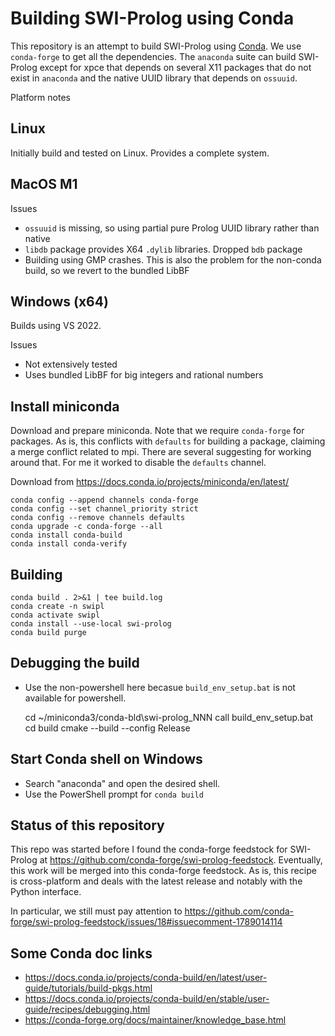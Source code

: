 # Building SWI-Prolog using Conda

This   repository   is   an   attempt  to   build   SWI-Prolog   using
[Conda](https://docs.conda.io/).  We use `conda-forge`  to get all the
dependencies.  The  `anaconda` suite  can build SWI-Prolog  except for
xpce  that depends  on  several  X11 packages  that  do  not exist  in
`anaconda` and the native UUID library that depends on `ossuuid`.

Platform notes

## Linux

Initially build and tested on Linux.   Provides a complete system.

## MacOS M1

Issues

  - `ossuuid` is missing, so using partial pure Prolog UUID library
    rather than native
  - `libdb` package provides X64 `.dylib` libraries.  Dropped `bdb` package
  - Building using GMP crashes.  This is also the problem for the non-conda
    build, so we revert to the bundled LibBF

## Windows (x64)

Builds using VS 2022.

Issues

  - Not extensively tested
  - Uses bundled LibBF for big integers and rational numbers


## Install miniconda

Download and  prepare miniconda.   Note that we  require `conda-forge`
for packages.   As is, this  conflicts with `defaults` for  building a
package, claiming a merge conflict  related to mpi.  There are several
suggesting for working  around that.  For me it worked  to disable the
`defaults` channel.

Download from https://docs.conda.io/projects/miniconda/en/latest/

    conda config --append channels conda-forge
    conda config --set channel_priority strict
    conda config --remove channels defaults
    conda upgrade -c conda-forge --all
    conda install conda-build
    conda install conda-verify


## Building

    conda build . 2>&1 | tee build.log
    conda create -n swipl
    conda activate swipl
    conda install --use-local swi-prolog
    conda build purge

## Debugging the build

  - Use the non-powershell here becasue `build_env_setup.bat` is not available
    for powershell.

    cd ~/miniconda3/conda-bld\swi-prolog_NNN
    call build_env_setup.bat
    cd build
    cmake --build --config Release

## Start Conda shell on Windows

  - Search "anaconda" and open the desired shell.
  - Use the PowerShell prompt for `conda build`

## Status of this repository

This repo  was started  before I found  the conda-forge  feedstock for
SWI-Prolog   at   https://github.com/conda-forge/swi-prolog-feedstock.
Eventually, this work will be  merged into this conda-forge feedstock.
As is, this recipe is cross-platform and deals with the latest release
and notably with the Python interface.

In particular, we still must pay attention to
https://github.com/conda-forge/swi-prolog-feedstock/issues/18#issuecomment-1789014114



## Some Conda doc links

  - https://docs.conda.io/projects/conda-build/en/latest/user-guide/tutorials/build-pkgs.html
  - https://docs.conda.io/projects/conda-build/en/stable/user-guide/recipes/debugging.html
  - https://conda-forge.org/docs/maintainer/knowledge_base.html
